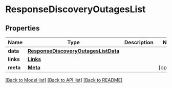 # ResponseDiscoveryOutagesList

## Properties
Name | Type | Description | Notes
------------ | ------------- | ------------- | -------------
**data** | [**ResponseDiscoveryOutagesListData**](ResponseDiscoveryOutagesListData.md) |  | 
**links** | [**Links**](Links.md) |  | 
**meta** | [**Meta**](Meta.md) |  | [optional] 

[[Back to Model list]](../README.md#documentation-for-models) [[Back to API list]](../README.md#documentation-for-api-endpoints) [[Back to README]](../README.md)


